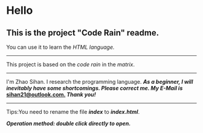 # Hello
## This is the project "Code Rain" readme.
You can use it to learn the *HTML language.*  
***
This project is based on the *code rain* in the *matrix*.
***
I'm Zhao Sihan. I research the programming language. ***As a beginner, I will inevitably have some shortcomings. Please correct me. My E-Mail is* <u>sihan21@outlook.com.</u> *Thank you!***
***
Tips:You need to rename the file ***index*** to ***index.html***.

***Operation method: double click directly to open.***
